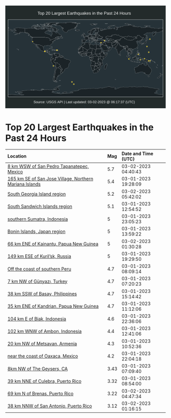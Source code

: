 ![Map](./map.png)

# Top 20 Largest Earthquakes in the Past 24 Hours

| Location | Mag | Date and Time (UTC) |
|:---|:---|:---|
| [8 km WSW of San Pedro Tapanatepec, Mexico](https://earthquake.usgs.gov/earthquakes/eventpage/us7000jgr1) | 5.7 | 03-02-2023 04:40:43 |
| [165 km SE of San Jose Village, Northern Mariana Islands](https://earthquake.usgs.gov/earthquakes/eventpage/us7000jgmu) | 5.4 | 03-01-2023 19:28:09 |
| [South Georgia Island region](https://earthquake.usgs.gov/earthquakes/eventpage/us7000jgrg) | 5.2 | 03-02-2023 05:42:02 |
| [South Sandwich Islands region](https://earthquake.usgs.gov/earthquakes/eventpage/us7000jgjq) | 5.1 | 03-01-2023 12:54:52 |
| [southern Sumatra, Indonesia](https://earthquake.usgs.gov/earthquakes/eventpage/us7000jgnz) | 5 | 03-01-2023 23:05:23 |
| [Bonin Islands, Japan region](https://earthquake.usgs.gov/earthquakes/eventpage/us7000jgk0) | 5 | 03-01-2023 13:59:22 |
| [66 km ENE of Kainantu, Papua New Guinea](https://earthquake.usgs.gov/earthquakes/eventpage/us7000jgq8) | 5 | 03-02-2023 01:30:28 |
| [149 km ESE of Kuril’sk, Russia](https://earthquake.usgs.gov/earthquakes/eventpage/us7000jgmv) | 5 | 03-01-2023 19:29:50 |
| [Off the coast of southern Peru](https://earthquake.usgs.gov/earthquakes/eventpage/us7000jgip) | 4.7 | 03-01-2023 08:09:14 |
| [7 km NW of Günyazı, Turkey](https://earthquake.usgs.gov/earthquakes/eventpage/us7000jgic) | 4.7 | 03-01-2023 07:20:23 |
| [38 km SSW of Basay, Philippines](https://earthquake.usgs.gov/earthquakes/eventpage/us7000jgk9) | 4.7 | 03-01-2023 15:14:42 |
| [35 km ENE of Kandrian, Papua New Guinea](https://earthquake.usgs.gov/earthquakes/eventpage/us7000jgja) | 4.7 | 03-01-2023 11:12:06 |
| [104 km E of Biak, Indonesia](https://earthquake.usgs.gov/earthquakes/eventpage/us7000jgnn) | 4.6 | 03-01-2023 22:36:06 |
| [102 km WNW of Ambon, Indonesia](https://earthquake.usgs.gov/earthquakes/eventpage/us7000jgjg) | 4.4 | 03-01-2023 12:41:06 |
| [20 km NW of Metsavan, Armenia](https://earthquake.usgs.gov/earthquakes/eventpage/us7000jgj7) | 4.3 | 03-01-2023 10:52:36 |
| [near the coast of Oaxaca, Mexico](https://earthquake.usgs.gov/earthquakes/eventpage/us7000jgnl) | 4.2 | 03-01-2023 22:04:18 |
| [8km NW of The Geysers, CA](https://earthquake.usgs.gov/earthquakes/eventpage/nc73853396) | 3.43 | 03-01-2023 07:09:40 |
| [39 km NNE of Culebra, Puerto Rico](https://earthquake.usgs.gov/earthquakes/eventpage/pr71397913) | 3.32 | 03-01-2023 08:54:00 |
| [69 km N of Brenas, Puerto Rico](https://earthquake.usgs.gov/earthquakes/eventpage/pr71397968) | 3.22 | 03-02-2023 04:47:34 |
| [38 km NNW of San Antonio, Puerto Rico](https://earthquake.usgs.gov/earthquakes/eventpage/pr71397938) | 3.12 | 03-02-2023 01:16:15 |
